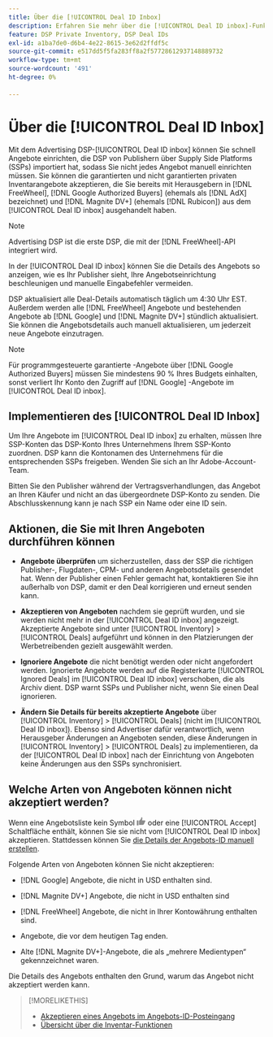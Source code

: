 ```yaml
---
title: Über die [!UICONTROL Deal ID Inbox]
description: Erfahren Sie mehr über die [!UICONTROL Deal ID inbox]-Funktion, mit der Sie private Angebote akzeptieren können, die Sie bereits mit Herausgebern ausgehandelt haben  [!DNL FreeWheel], [!DNL Google Authorized Buyers] früher bekannt als [!DNL AdX]), and [!DNL Magnite DV+] (früher [!DNL Rubicon]).
feature: DSP Private Inventory, DSP Deal IDs
exl-id: a1ba7de0-d6b4-4e22-8615-3e62d2ffdf5c
source-git-commit: e517dd5f5fa283ff8a2f57728612937148889732
workflow-type: tm+mt
source-wordcount: '491'
ht-degree: 0%

---
```


# Über die [!UICONTROL Deal ID Inbox]

Mit dem Advertising DSP-[!UICONTROL Deal ID inbox] können Sie schnell Angebote einrichten, die DSP von Publishern über Supply Side Platforms (SSPs) importiert hat, sodass Sie nicht jedes Angebot manuell einrichten müssen. Sie können die garantierten und nicht garantierten privaten Inventarangebote akzeptieren, die Sie bereits mit Herausgebern in [!DNL FreeWheel], [!DNL Google Authorized Buyers] (ehemals als [!DNL AdX] bezeichnet) und [!DNL Magnite DV+] (ehemals [!DNL Rubicon]) aus dem [!UICONTROL Deal ID inbox] ausgehandelt haben.

>[!NOTE]
>
>Advertising DSP ist die erste DSP, die mit der [!DNL FreeWheel]-API integriert wird.

In der [!UICONTROL Deal ID inbox] können Sie die Details des Angebots so anzeigen, wie es Ihr Publisher sieht, Ihre Angebotseinrichtung beschleunigen und manuelle Eingabefehler vermeiden.

<!-- 
Accepting a deal automatically pre-populates a new Deal ID record with details from the publisher, and you need to enter only the publisher [always? or just in some cases?], the media type, who can access the deal, and any attribute labels to apply to the deal so it's easy to find. [Are labels a dimension you can report on?]

For each available deal, you can review the deal details sent directly from the publisher. Some deals are grouped as proposals (packages), and you can see the individual deal details by reviewing the deal.

You can accept any available deal or move an incorrect deal to the Ignored Deals tab. You can also un-ignore deals, which moves them back to the New Deals tab so you can potentially accept them.

For each deal, you can select one publisher and one media type (Desktop Video, Mobile Video, Connected TV, Display, or Audio), and you can share the deal with specific advertisers and with all advertisers for a specific account.
 -->

DSP aktualisiert alle Deal-Details automatisch täglich um 4:30 Uhr EST. Außerdem werden alle [!DNL FreeWheel] Angebote und bestehenden Angebote ab [!DNL Google] und [!DNL Magnite DV+] stündlich aktualisiert. Sie können die Angebotsdetails auch manuell aktualisieren, um jederzeit neue Angebote einzutragen.

<!-- MC: I'm not sure where I got the following. Is this currently true? -->
>[!NOTE]
>
>Für programmgesteuerte garantierte -Angebote über [!DNL Google Authorized Buyers] müssen Sie mindestens 90 % Ihres Budgets einhalten, sonst verliert Ihr Konto den Zugriff auf [!DNL Google] -Angebote im [!UICONTROL Deal ID inbox].

## Implementieren des [!UICONTROL Deal ID Inbox]

Um Ihre Angebote im [!UICONTROL Deal ID inbox] zu erhalten, müssen Ihre SSP-Konten das DSP-Konto Ihres Unternehmens Ihrem SSP-Konto zuordnen. DSP kann die Kontonamen des Unternehmens für die entsprechenden SSPs freigeben. Wenden Sie sich an Ihr Adobe-Account-Team.

Bitten Sie den Publisher während der Vertragsverhandlungen, das Angebot an Ihren Käufer und nicht an das übergeordnete DSP-Konto zu senden. Die Abschlusskennung kann je nach SSP ein Name oder eine ID sein.

## Aktionen, die Sie mit Ihren Angeboten durchführen können

* **Angebote überprüfen** um sicherzustellen, dass der SSP die richtigen Publisher-, Flugdaten-, CPM- und anderen Angebotsdetails gesendet hat. Wenn der Publisher einen Fehler gemacht hat, kontaktieren Sie ihn außerhalb von DSP, damit er den Deal korrigieren und erneut senden kann.

* **Akzeptieren von Angeboten** nachdem sie geprüft wurden, und sie werden nicht mehr in der [!UICONTROL Deal ID inbox] angezeigt. Akzeptierte Angebote sind unter [!UICONTROL Inventory] > [!UICONTROL Deals] aufgeführt und können in den Platzierungen der Werbetreibenden gezielt ausgewählt werden.

* **Ignoriere Angebote** die nicht benötigt werden oder nicht angefordert werden. Ignorierte Angebote werden auf die Registerkarte [!UICONTROL Ignored Deals] im [!UICONTROL Deal ID inbox] verschoben, die als Archiv dient. DSP warnt SSPs und Publisher nicht, wenn Sie einen Deal ignorieren.

* **Ändern Sie Details für bereits akzeptierte Angebote** über [!UICONTROL Inventory] > [!UICONTROL Deals] (nicht im [!UICONTROL Deal ID inbox]). Ebenso sind Advertiser dafür verantwortlich, wenn Herausgeber Änderungen an Angeboten senden, diese Änderungen in [!UICONTROL Inventory] > [!UICONTROL Deals] zu implementieren, da der [!UICONTROL Deal ID inbox] nach der Einrichtung von Angeboten keine Änderungen aus den SSPs synchronisiert.

## Welche Arten von Angeboten können nicht akzeptiert werden?

Wenn eine Angebotsliste kein Symbol ![Akzeptieren](/help/dsp/assets/accept.png) oder eine [!UICONTROL Accept] Schaltfläche enthält, können Sie sie nicht vom [!UICONTROL Deal ID inbox] akzeptieren. Stattdessen können Sie [die Details der Angebots-ID manuell erstellen](/help/dsp/inventory/deal-id-create.md).

Folgende Arten von Angeboten können Sie nicht akzeptieren:

* [!DNL Google] Angebote, die nicht in USD enthalten sind.

* [!DNL Magnite DV+] Angebote, die nicht in USD enthalten sind

* [!DNL FreeWheel] Angebote, die nicht in Ihrer Kontowährung enthalten sind.

* Angebote, die vor dem heutigen Tag enden.

* Alte [!DNL Magnite DV+]-Angebote, die als „mehrere Medientypen“ gekennzeichnet waren.

Die Details des Angebots enthalten den Grund, warum das Angebot nicht akzeptiert werden kann.

>[!MORELIKETHIS]
>
>* [Akzeptieren eines Angebots im Angebots-ID-Posteingang](deal-id-inbox-accept.md)
>* [Übersicht über die Inventar-Funktionen](inventory-overview.md)
